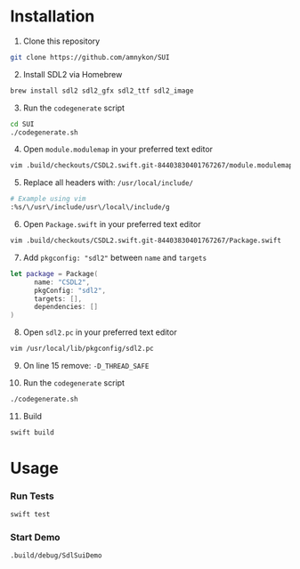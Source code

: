 # Installation

1. Clone this repository
```bash
git clone https://github.com/amnykon/SUI
```

2. Install SDL2 via Homebrew
```bash
brew install sdl2 sdl2_gfx sdl2_ttf sdl2_image
```

3. Run the `codegenerate` script
```bash
cd SUI
./codegenerate.sh
```

4. Open `module.modulemap` in your preferred text editor
```bash
vim .build/checkouts/CSDL2.swift.git-84403830401767267/module.modulemap
```

5. Replace all headers with: `/usr/local/include/`
```bash
# Example using vim
:%s/\/usr\/include/usr\/local\/include/g
```

6. Open `Package.swift` in your preferred text editor
```bash
vim .build/checkouts/CSDL2.swift.git-84403830401767267/Package.swift
```

7. Add `pkgconfig: "sdl2"` between `name` and `targets`
```swift
let package = Package(
      name: "CSDL2",
      pkgConfig: "sdl2",
      targets: [],
      dependencies: []
)
```

8. Open `sdl2.pc` in your preferred text editor
```bash
vim /usr/local/lib/pkgconfig/sdl2.pc
```

9. On line 15 remove: `-D_THREAD_SAFE`

10. Run the `codegenerate` script
```bash
./codegenerate.sh
```

11. Build
```bash
swift build
```

# Usage

### Run Tests

```bash
swift test
```

### Start Demo

```bash
.build/debug/SdlSuiDemo
```
